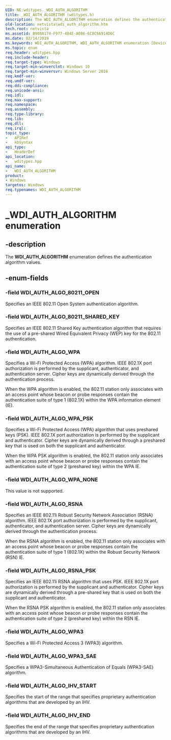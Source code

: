 ```yaml
---
UID: NE:wditypes._WDI_AUTH_ALGORITHM
title: _WDI_AUTH_ALGORITHM (wditypes.h)
description: The WDI_AUTH_ALGORITHM enumeration defines the authentication algorithm values.
old-location: netvista\wdi_auth_algorithm.htm
tech.root: netvista
ms.assetid: B908A174-F977-484E-A086-6C8C9A914D6C
ms.date: 02/14/2019
ms.keywords: WDI_AUTH_ALGORITHM, WDI_AUTH_ALGORITHM enumeration [Device and Driver Installation], WDI_AUTH_ALGO_80211_OPEN, WDI_AUTH_ALGO_80211_SHARED_KEY, WDI_AUTH_ALGO_IHV_END, WDI_AUTH_ALGO_IHV_START, WDI_AUTH_ALGO_RSNA, WDI_AUTH_ALGO_RSNA_PSK, WDI_AUTH_ALGO_WPA, WDI_AUTH_ALGO_WPA_NONE, WDI_AUTH_ALGO_WPA_PSK, _WDI_AUTH_ALGORITHM, netvista.wdi_auth_algorithm, netvista.wifi_auth_algorithm, wditypes/WDI_AUTH_ALGORITHM, wditypes/WDI_AUTH_ALGO_80211_OPEN, wditypes/WDI_AUTH_ALGO_80211_SHARED_KEY, wditypes/WDI_AUTH_ALGO_IHV_END, wditypes/WDI_AUTH_ALGO_IHV_START, wditypes/WDI_AUTH_ALGO_RSNA, wditypes/WDI_AUTH_ALGO_RSNA_PSK, wditypes/WDI_AUTH_ALGO_WPA, wditypes/WDI_AUTH_ALGO_WPA_NONE, wditypes/WDI_AUTH_ALGO_WPA_PSK
ms.topic: enum
req.header: wditypes.hpp
req.include-header: 
req.target-type: Windows
req.target-min-winverclnt: Windows 10
req.target-min-winversvr: Windows Server 2016
req.kmdf-ver: 
req.umdf-ver: 
req.ddi-compliance: 
req.unicode-ansi: 
req.idl: 
req.max-support: 
req.namespace: 
req.assembly: 
req.type-library: 
req.lib: 
req.dll: 
req.irql: 
topic_type:
-	APIRef
-	kbSyntax
api_type:
-	HeaderDef
api_location:
-	wditypes.hpp
api_name:
-	WDI_AUTH_ALGORITHM
product:
- Windows
targetos: Windows
req.typenames: WDI_AUTH_ALGORITHM
---
```


# _WDI_AUTH_ALGORITHM enumeration


## -description


The **WDI_AUTH_ALGORITHM** enumeration defines the authentication algorithm values.


## -enum-fields

### -field WDI_AUTH_ALGO_80211_OPEN

Specifies an IEEE 802.11 Open System authentication algorithm. 


### -field WDI_AUTH_ALGO_80211_SHARED_KEY

Specifies an IEEE 802.11 Shared Key authentication algorithm that requires the use of a pre-shared Wired Equivalent Privacy (WEP) key for the 802.11 authentication.


### -field WDI_AUTH_ALGO_WPA

Specifies a Wi-Fi Protected Access (WPA) algorithm. IEEE 802.1X port authorization is performed by the supplicant, authenticator, and authentication server. Cipher keys are dynamically derived through the authentication process. 

When the WPA algorithm is enabled, the 802.11 station only associates with an access point whose beacon or probe responses contain the authentication suite of type 1 (802.1X) within the WPA information element (IE).


### -field WDI_AUTH_ALGO_WPA_PSK

Specifies a Wi-Fi Protected Access (WPA) algorithm that uses preshared keys (PSK). IEEE 802.1X port authorization is performed by the supplicant and authenticator. Cipher keys are dynamically derived through a preshared key that is used on both the supplicant and authenticator. 

When the WPA PSK algorithm is enabled, the 802.11 station only associates with an access point whose beacon or probe responses contain the authentication suite of type 2 (preshared key) within the WPA IE.


### -field WDI_AUTH_ALGO_WPA_NONE

This value is not supported.

### -field WDI_AUTH_ALGO_RSNA

Specifies an IEEE 802.11i Robust Security Network Association (RSNA) algorithm. IEEE 802.1X port authorization is performed by the supplicant, authenticator, and authentication server. Cipher keys are dynamically derived through the authentication process. 

When the RSNA algorithm is enabled, the 802.11 station only associates with an access point whose beacon or probe responses contain the authentication suite of type 1 (802.1X) within the Robust Security Network (RSN) IE.


### -field WDI_AUTH_ALGO_RSNA_PSK

Specifies an IEEE 802.11i RSNA algorithm that uses PSK. IEEE 802.1X port authorization is performed by the supplicant and authenticator. Cipher keys are dynamically derived through a pre-shared key that is used on both the supplicant and authenticator. 

When the RSNA PSK algorithm is enabled, the 802.11 station only associates with an access point whose beacon or probe responses contain the authentication suite of type 2 (preshared key) within the RSN IE.

### -field WDI_AUTH_ALGO_WPA3

Specifies a Wi-Fi Protected Access 3 (WPA3) algorithm.

### -field WDI_AUTH_ALGO_WPA3_SAE

Specifies a WPA3-Simultaneous Authentication of Equals (WPA3-SAE) algorithm.

### -field WDI_AUTH_ALGO_IHV_START

Specifies the start of the range that specifies proprietary authentication algorithms that are developed by an IHV. 

### -field WDI_AUTH_ALGO_IHV_END

Specifies the end of the range that specifies proprietary authentication algorithms that are developed by an IHV. 